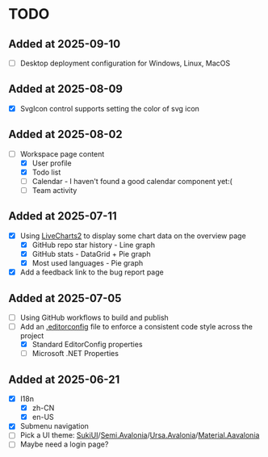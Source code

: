 ﻿# TODO

## Added at 2025-09-10

- [ ] Desktop deployment configuration for Windows, Linux, MacOS

## Added at 2025-08-09

- [x] SvgIcon control supports setting the color of svg icon

## Added at 2025-08-02

- [ ] Workspace page content
  - [x] User profile
  - [x] Todo list
  - [ ] Calendar - I haven't found a good calendar component yet:(
  - [ ] Team activity

## Added at 2025-07-11

- [x] Using [LiveCharts2](https://livecharts.dev/) to display some chart data on the overview page
  - [x] GitHub repo star history - Line graph
  - [x] GitHub stats - DataGrid + Pie graph
  - [x] Most used languages - Pie graph
- [x] Add a feedback link to the bug report page

## Added at 2025-07-05

- [ ] Using GitHub workflows to build and publish
- [ ] Add an [.editorconfig](https://editorconfig.org/) file to enforce a consistent code style across the project
  - [x] Standard EditorConfig properties
  - [ ] Microsoft .NET Properties

## Added at 2025-06-21

- [x] I18n
    - [x] zh-CN
    - [x] en-US
- [x] Submenu navigation
- [ ] Pick a UI
  theme: [SukiUI](https://github.com/kikipoulet/SukiUI)/[Semi.Avalonia](https://github.com/irihitech/Semi.Avalonia)/[Ursa.Avalonia](https://github.com/irihitech/Ursa.Avalonia)/[Material.Aavalonia](https://github.com/AvaloniaCommunity/Material.Avalonia)
- [ ] Maybe need a login page?
